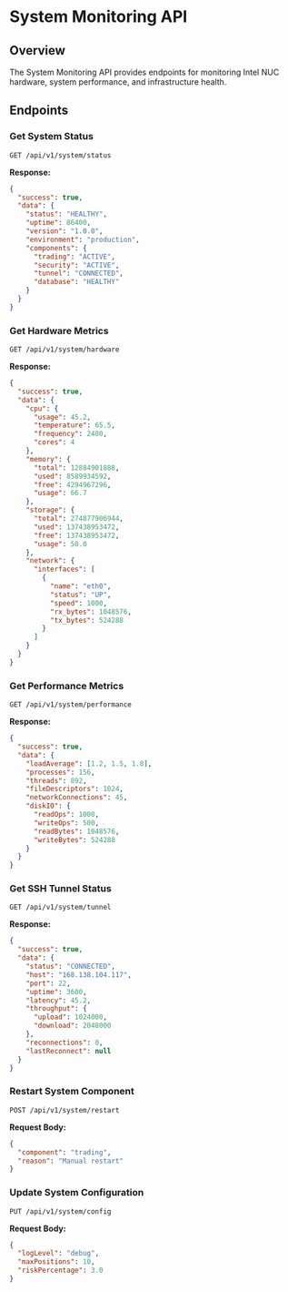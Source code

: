 # System Monitoring API

## Overview

The System Monitoring API provides endpoints for monitoring Intel NUC hardware, system performance, and infrastructure health.

## Endpoints

### Get System Status

```http
GET /api/v1/system/status
```

**Response:**
```json
{
  "success": true,
  "data": {
    "status": "HEALTHY",
    "uptime": 86400,
    "version": "1.0.0",
    "environment": "production",
    "components": {
      "trading": "ACTIVE",
      "security": "ACTIVE",
      "tunnel": "CONNECTED",
      "database": "HEALTHY"
    }
  }
}
```

### Get Hardware Metrics

```http
GET /api/v1/system/hardware
```

**Response:**
```json
{
  "success": true,
  "data": {
    "cpu": {
      "usage": 45.2,
      "temperature": 65.5,
      "frequency": 2400,
      "cores": 4
    },
    "memory": {
      "total": 12884901888,
      "used": 8589934592,
      "free": 4294967296,
      "usage": 66.7
    },
    "storage": {
      "total": 274877906944,
      "used": 137438953472,
      "free": 137438953472,
      "usage": 50.0
    },
    "network": {
      "interfaces": [
        {
          "name": "eth0",
          "status": "UP",
          "speed": 1000,
          "rx_bytes": 1048576,
          "tx_bytes": 524288
        }
      ]
    }
  }
}
```

### Get Performance Metrics

```http
GET /api/v1/system/performance
```

**Response:**
```json
{
  "success": true,
  "data": {
    "loadAverage": [1.2, 1.5, 1.8],
    "processes": 156,
    "threads": 892,
    "fileDescriptors": 1024,
    "networkConnections": 45,
    "diskIO": {
      "readOps": 1000,
      "writeOps": 500,
      "readBytes": 1048576,
      "writeBytes": 524288
    }
  }
}
```

### Get SSH Tunnel Status

```http
GET /api/v1/system/tunnel
```

**Response:**
```json
{
  "success": true,
  "data": {
    "status": "CONNECTED",
    "host": "168.138.104.117",
    "port": 22,
    "uptime": 3600,
    "latency": 45.2,
    "throughput": {
      "upload": 1024000,
      "download": 2048000
    },
    "reconnections": 0,
    "lastReconnect": null
  }
}
```

### Restart System Component

```http
POST /api/v1/system/restart
```

**Request Body:**
```json
{
  "component": "trading",
  "reason": "Manual restart"
}
```

### Update System Configuration

```http
PUT /api/v1/system/config
```

**Request Body:**
```json
{
  "logLevel": "debug",
  "maxPositions": 10,
  "riskPercentage": 3.0
}
```